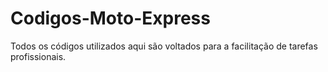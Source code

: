 # Codigos-Moto-Express
Todos os códigos utilizados aqui são voltados para a facilitação de tarefas profissionais.
